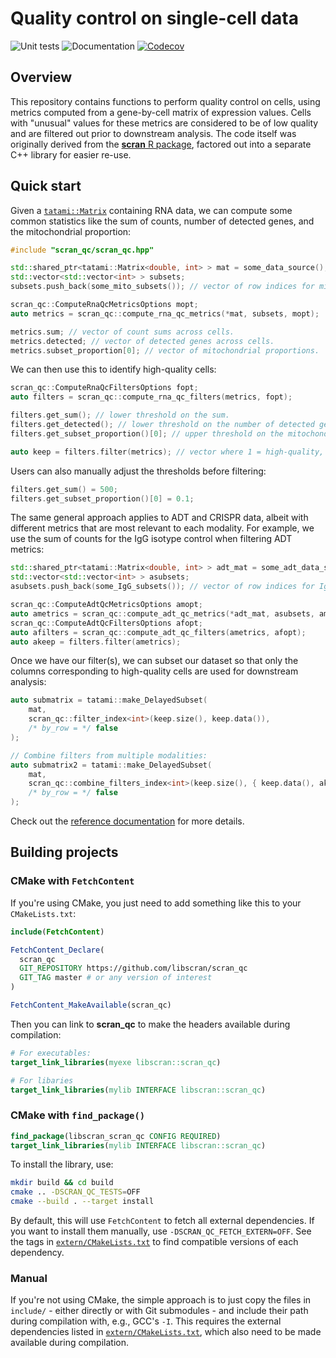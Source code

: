 # Quality control on single-cell data

![Unit tests](https://github.com/libscran/scran_qc/actions/workflows/run-tests.yaml/badge.svg)
![Documentation](https://github.com/libscran/scran_qc/actions/workflows/doxygenate.yaml/badge.svg)
[![Codecov](https://codecov.io/gh/libscran/scran_qc/graph/badge.svg?token=JWV0I4WJX2)](https://codecov.io/gh/libscran/scran_qc)

## Overview

This repository contains functions to perform quality control on cells, using metrics computed from a gene-by-cell matrix of expression values.
Cells with "unusual" values for these metrics are considered to be of low quality and are filtered out prior to downstream analysis.
The code itself was originally derived from the [**scran** R package](https://bioconductor.org/packages/scran),
factored out into a separate C++ library for easier re-use.

## Quick start

Given a [`tatami::Matrix`](https://github.com/tatami-inc/tatami) containing RNA data,
we can compute some common statistics like the sum of counts, number of detected genes, and the mitochondrial proportion:

```cpp
#include "scran_qc/scran_qc.hpp"

std::shared_ptr<tatami::Matrix<double, int> > mat = some_data_source();
std::vector<std::vector<int> > subsets;
subsets.push_back(some_mito_subsets()); // vector of row indices for mitochondrial genes.

scran_qc::ComputeRnaQcMetricsOptions mopt;
auto metrics = scran_qc::compute_rna_qc_metrics(*mat, subsets, mopt);

metrics.sum; // vector of count sums across cells. 
metrics.detected; // vector of detected genes across cells.
metrics.subset_proportion[0]; // vector of mitochondrial proportions.
```

We can then use this to identify high-quality cells:

```cpp
scran_qc::ComputeRnaQcFiltersOptions fopt;
auto filters = scran_qc::compute_rna_qc_filters(metrics, fopt);

filters.get_sum(); // lower threshold on the sum.
filters.get_detected(); // lower threshold on the number of detected genes.
filters.get_subset_proportion()[0]; // upper threshold on the mitochondrial proportion.

auto keep = filters.filter(metrics); // vector where 1 = high-quality, 0 = low-quality.
```

Users can also manually adjust the thresholds before filtering:

```cpp
filters.get_sum() = 500;
filters.get_subset_proportion()[0] = 0.1;
```

The same general approach applies to ADT and CRISPR data, albeit with different metrics that are most relevant to each modality. 
For example, we use the sum of counts for the IgG isotype control when filtering ADT metrics:

```cpp
std::shared_ptr<tatami::Matrix<double, int> > adt_mat = some_adt_data_source();
std::vector<std::vector<int> > asubsets;
asubsets.push_back(some_IgG_subsets()); // vector of row indices for IgG controls.

scran_qc::ComputeAdtQcMetricsOptions amopt;
auto ametrics = scran_qc::compute_adt_qc_metrics(*adt_mat, asubsets, amopt);
scran_qc::ComputeAdtQcFiltersOptions afopt;
auto afilters = scran_qc::compute_adt_qc_filters(ametrics, afopt);
auto akeep = filters.filter(ametrics);
```

Once we have our filter(s), we can subset our dataset so that only the columns corresponding to high-quality cells are used for downstream analysis:

```cpp
auto submatrix = tatami::make_DelayedSubset(
    mat, 
    scran_qc::filter_index<int>(keep.size(), keep.data()),
    /* by_row = */ false
);

// Combine filters from multiple modalities:
auto submatrix2 = tatami::make_DelayedSubset(
    mat, 
    scran_qc::combine_filters_index<int>(keep.size(), { keep.data(), akeep.data() }),
    /* by_row = */ false
);
```

Check out the [reference documentation](https://libscran.github.io/scran_qc) for more details.

## Building projects

### CMake with `FetchContent`

If you're using CMake, you just need to add something like this to your `CMakeLists.txt`:

```cmake
include(FetchContent)

FetchContent_Declare(
  scran_qc
  GIT_REPOSITORY https://github.com/libscran/scran_qc
  GIT_TAG master # or any version of interest
)

FetchContent_MakeAvailable(scran_qc)
```

Then you can link to **scran_qc** to make the headers available during compilation:

```cmake
# For executables:
target_link_libraries(myexe libscran::scran_qc)

# For libaries
target_link_libraries(mylib INTERFACE libscran::scran_qc)
```

### CMake with `find_package()`

```cmake
find_package(libscran_scran_qc CONFIG REQUIRED)
target_link_libraries(mylib INTERFACE libscran::scran_qc)
```

To install the library, use:

```sh
mkdir build && cd build
cmake .. -DSCRAN_QC_TESTS=OFF
cmake --build . --target install
```

By default, this will use `FetchContent` to fetch all external dependencies.
If you want to install them manually, use `-DSCRAN_QC_FETCH_EXTERN=OFF`.
See the tags in [`extern/CMakeLists.txt`](extern/CMakeLists.txt) to find compatible versions of each dependency.

### Manual

If you're not using CMake, the simple approach is to just copy the files in `include/` - either directly or with Git submodules - and include their path during compilation with, e.g., GCC's `-I`.
This requires the external dependencies listed in [`extern/CMakeLists.txt`](extern/CMakeLists.txt), which also need to be made available during compilation.
